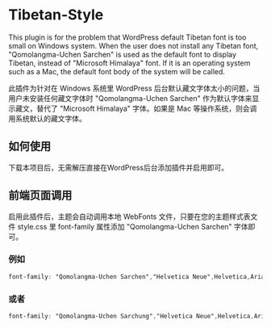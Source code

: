 # Tibetan-Style

This plugin is for the problem that WordPress default Tibetan font is too small on Windows system. When the user does not install any Tibetan font, "Qomolangma-Uchen Sarchen" is used as the default font to display Tibetan, instead of "Microsoft Himalaya" font. If it is an operating system such as a Mac, the default font body of the system will be called.

此插件为针对在 Windows 系统里 WordPress 后台默认藏文字体太小的问题，当用户未安装任何藏文字体时 "Qomolangma-Uchen Sarchen" 作为默认字体来显示藏文，替代了 "Microsoft Himalaya" 字体。如果是 Mac 等操作系统，则会调用系统默认的藏文字体。

## 如何使用
下载本项目后，无需解压直接在WordPress后台添加插件并启用即可。

## 前端页面调用
启用此插件后，主题会自动调用本地 WebFonts 文件，只要在您的主题样式表文件 style.css 里 font-family 属性添加 "Qomolangma-Uchen Sarchen" 字体即可。

### 例如
```css
font-family: "Qomolangma-Uchen Sarchen","Helvetica Neue",Helvetica,Arial,sans-serif;
```

### 或者
```css
font-family: "Qomolangma-Uchen Sarchung","Helvetica Neue",Helvetica,Arial,sans-serif;
```